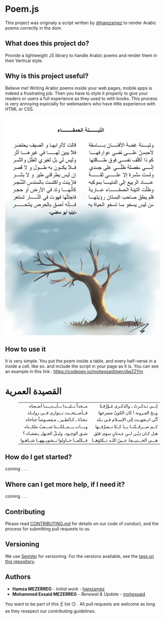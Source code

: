 # Poem.js

This project was originaly a script written by [@hamzamez][1] to render Arabic poems correctly in the dom.

## What does this project do?

Provide a lightweight JS library to handle Arabic poems and render them in their Vertical style.

## Why is this project useful?

Believe me! Writing Arabic poems inside your web pages, mobile apps is indeed a frustrating job. Then you have to style it properly to give your readers or users a full experience as they used to with books. This process is very annoying espicially for webmasters who have little experience with HTML or CSS.

![A sample of what Poem.js can do](./img/the-stupid-fig-tree.jpg)

## How to use it

It is very simple. You put the poem inside a table, and every half-verse in a <span> inside a <td> cell. like so.
and include the script in your page as it is.
You can see an example in this link : https://codepen.io/mohessaid/pen/dwZZYm

<h1>القصيدة العمرية</h1>
  <table cellspacing="20" class="poem" dir="rtl">
    <tbody>
      <tr>
        <td><span>إنــى تـذكـرتُ ـ والذكـرى مُـؤَرِّقـةٌ</span></td>
        <td><span>مــجداً تــليــدا بــأيــديــنـا أضـعناه</span></td>
      </tr>
      <tr>
        <td><span>ويـحَ العـروبة ! كان الكونُ مسرحها </span></td>
        <td><span>فــأصــبَحــت تــتوارى فــي زوايـاه</span></td>
      </tr>
      <tr>
        <td><span>أنَّى اتــجهــت إلى الإسـلام فـي بـلد</span></td>
        <td><span>تـجدْهُ ـ كـالطـير ـ مـقصـوصاً جناحاه</span></td>
      </tr>
      <tr>
        <td><span>كــم صــرفَــتْنَــا يــدٌ كــنّا نــصرِّفــها</span></td>
        <td><span>وبـــات يـــمــلكـــنا شـــعبٌ ملكــناه</span></td>
      </tr>
      <tr>
        <td><span>هـل كـان دِيْـن ابـنِ عـدنانٍ سوى فلق</span></td>
        <td><span>شـق الوجـود، وليـلُ الجـهل يـغشـاه ؟</span></td>
      </tr>
      <tr>
        <td><span>هـــي الحـــنيــفةُ عــينُ اللـه تــكلؤهــا</span></td>
        <td><span>فــكلمــا حــاولوا تــشويــههــا شــاهـوا</span></td>
      </tr>
    </tbody>
  </table>

## How do I get started?

coming . . . 

## Where can I get more help, if I need it?

coming . . . 

## Contributing

Please read [CONTRIBUTING.md](https://gist.github.com/PurpleBooth/b24679402957c63ec426) for details on our code of conduct, and the process for submitting pull requests to us.

## Versioning

We use [SemVer](http://semver.org/) for versioning. For the versions available, see the [tags on this repository](https://github.com/mohessaid/poem-js/tags). 

## Authors

* **Hamza MEZERREG** - *Initial work* - [hamzamez][1]
* **Mohammed Essaid MEZERREG** - *Renewal & Update* - [mohessaid](https://github.com/mohessaid)

You want to be part of this :point_up: list :smirk: . All pull requests are welcome as long as they
resepect our contributing guidelines.

[1]: https://github.com/hamzamez
